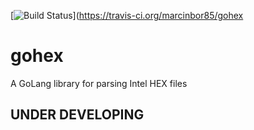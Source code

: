 [![Build Status](https://travis-ci.org/marcinbor85/gohex.svg?branch=master)](https://travis-ci.org/marcinbor85/gohex
# gohex
A GoLang library for parsing Intel HEX files
## UNDER DEVELOPING
